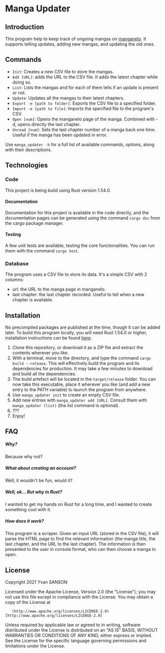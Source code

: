 # Manga Updater

## Introduction

This program help to keep track of ongoing mangas on [manganelo](manganelo.com).
It supports telling updates, adding new mangas, and updating the old ones.  

## Commands
 
- `Init`: Creates a new CSV file to store the mangas.
- `Add [URL]`: adds the URL to the CSV file. It adds the latest chapter while doing so.
- `List`: Lists the mangas and for each of them tells if an update is present or not.
- `Update`: Updates all the mangas to their latest chapters.
- `Export -e [path to folder]`: Exports the CSV file to a specified folder.
- `Import -e [path to file]`: Imports the specified file to the program's CSV. 
- `Open [num]`: Opens the manganelo page of the manga. Combined with -d, opens directly the last chapter.
- `Unread [num]`: Sets the last chapter number of a manga back one time. Useful if the manga has been updated in error.

Use `manga_updater -h` for a full list of available commands, options, along with their descriptions.

## Technologies

### Code 
This project is being build using Rust version 1.54.0. 

#### Documentation

Documentation for this project is available in the code directly, and the documentation pages can be generated using the command `cargo doc` from the cargo package manager.

#### Testing

A few unit tests are available, testing the core functionalities. You can run them with the command `cargo test`.

### Database

The program uses a CSV file to store its data. It's a simple CSV with 2 columns:
- url: the URL to the manga page in manganelo.
- last chapter: the last chapter recorded. Useful to tell when a new chapter is available.

## Installation

No precompiled packages are published at the time, though it can be added later. To build this program locally, you will need Rust 1.54.0 or higher, installation instructions can be found [here](https://www.rust-lang.org/tools/install).

1. Clone this repository, or download it as a ZIP file and extract the contents wherever you like.
2. With a terminal, move to the directory, and type the command `cargo build --release`. This will effectively build the program and its dependencies for production. It may take a few minutes to download and build all the dependencies.
3. The build artefact will be located in the `target/release` folder. You can now take this executable, place it wherever you like (and add a new entry to the PATH variable) to launch the program from anywhere.
4. Use `manga_updater init` to create an empty CSV file.
5. Add new entries with `manga_updater add [URL]`. Consult them with `manga_updater (list)` (the list command is optional).
6. ???
7. Enjoy!

## FAQ

##### Why?  
Because why not?

##### What about creating an account?  
Well, it wouldn't be fun, would it?

##### Well, ok... But why in Rust?
I wanted to get my hands on Rust for a long time, and I wanted to create something cool with it.

##### How does it work?
This program is a scraper. Given an input URL (stored in the CSV file), it will parse the HTML page to find the relevant information (the manga title, the last chapter, and the URL to the last chapter). The information is then presented to the user in console format, who can then choose a manga to open. 

## License

Copyright 2021 Yvan SANSON

Licensed under the Apache License, Version 2.0 (the "License");
you may not use this file except in compliance with the License.
You may obtain a copy of the License at

       (http://www.apache.org/licenses/LICENSE-2.0)[http://www.apache.org/licenses/LICENSE-2.0]

Unless required by applicable law or agreed to in writing, software
distributed under the License is distributed on an "AS IS" BASIS,
WITHOUT WARRANTIES OR CONDITIONS OF ANY KIND, either express or implied.
See the License for the specific language governing permissions and
limitations under the License.

